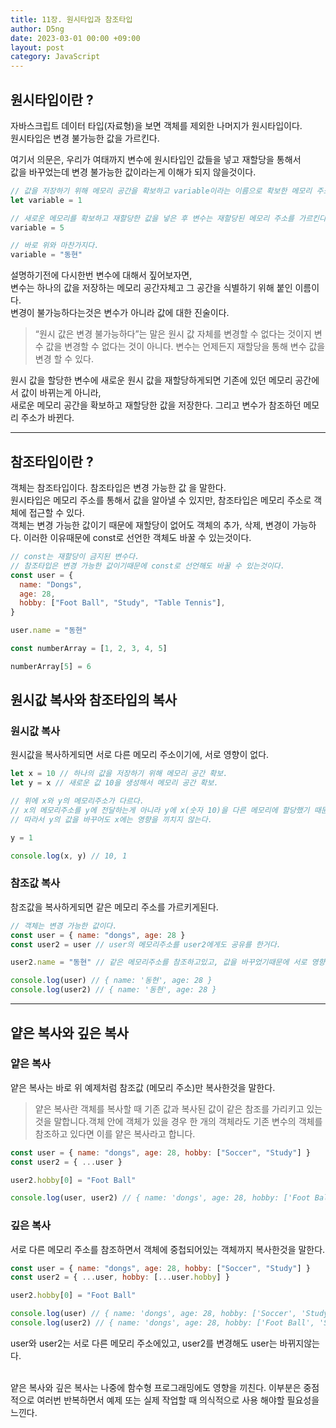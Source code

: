 ```yaml
---
title: 11장. 원시타입과 참조타입
author: D5ng
date: 2023-03-01 00:00 +09:00
layout: post
category: JavaScript
---
```


<!-- <span class="bg_strong"></span> -->

## 원시타입이란 ?

자바스크립트 데이터 타입(자료형)을 보면 객체를 제외한 나머지가 원시타입이다.  
원시타입은 <span class="bg_strong">변경 불가능한 값</span>을 가르킨다.

여기서 의문은, 우리가 여태까지 변수에 원시타입인 값들을 넣고 재할당을 통해서  
값을 바꾸었는데 변경 불가능한 값이라는게 이해가 되지 않을것이다.

```js
// 값을 저장하기 위해 메모리 공간을 확보하고 variable이라는 이름으로 확보한 메모리 주소를 나타낸다
let variable = 1

// 새로운 메모리를 확보하고 재할당한 값을 넣은 후 변수는 재할당된 메모리 주소를 가르킨다.
variable = 5

// 바로 위와 마찬가지다.
variable = "동현"
```

설명하기전에 다시한번 변수에 대해서 짚어보자면,  
변수는 하나의 값을 저장하는 메모리 공간자체고 그 공간을 식별하기 위해 붙인 이름이다.  
<span class="bg_strong">변경이 불가능하다는것은 변수가 아니라 값에 대한 진술이다.</span>

> <span class="bg_strong">“원시 값은 변경 불가능하다”는 말은 원시 값 자체를 변경할 수 없다는 것이지 변수 값을 변경할 수 없다는 것이 아니다. 변수는 언제든지 재할당을 통해 변수 값을 변경 할 수 있다.</span>

원시 값을 할당한 변수에 새로운 원시 값을 재할당하게되면 기존에 있던 메모리 공간에서 값이 바뀌는게 아니라,  
<span class="bg_strong">새로운 메모리 공간을 확보하고 재할당한 값을 저장한다.</span> 그리고 <span class="bg_strong">변수가 참조하던 메모리 주소</span>가 바뀐다.

---

## 참조타입이란 ?

객체는 참조타입이다. 참조타입은 <span class="bg_strong">변경 가능한 값</span> 을 말한다.  
원시타입은 메모리 주소를 통해서 값을 알아낼 수 있지만, 참조타입은 메모리 주소로 객체에 접근할 수 있다.  
<span class="bg_strong">객체는 변경 가능한 값이기 때문에 재할당이 없어도 객체의 추가, 삭제, 변경이 가능하다.</span>
이러한 이유때문에 const로 선언한 객체도 바꿀 수 있는것이다.

```js
// const는 재할당이 금지된 변수다.
// 참조타입은 변경 가능한 값이기때문에 const로 선언해도 바꿀 수 있는것이다.
const user = {
  name: "Dongs",
  age: 28,
  hobby: ["Foot Ball", "Study", "Table Tennis"],
}

user.name = "동현"

const numberArray = [1, 2, 3, 4, 5]

numberArray[5] = 6
```

## 원시값 복사와 참조타입의 복사

### 원시값 복사

원시값을 복사하게되면 서로 다른 메모리 주소이기에, 서로 영향이 없다.

```js
let x = 10 // 하나의 값을 저장하기 위해 메모리 공간 확보.
let y = x // 새로운 값 10을 생성해서 메모리 공간 확보.

// 위에 x와 y의 메모리주소가 다르다.
// x의 메모리주소를 y에 전달하는게 아니라 y에 x(숫자 10)을 다른 메모리에 할당했기 때문이다.
// 따라서 y의 값을 바꾸어도 x에는 영향을 끼치지 않는다.

y = 1

console.log(x, y) // 10, 1
```

### 참조값 복사

참조값을 복사하게되면 같은 메모리 주소를 가르키게된다.

```js
// 객체는 변경 가능한 값이다.
const user = { name: "dongs", age: 28 }
const user2 = user // user의 메모리주소를 user2에게도 공유를 한거다.

user2.name = "동현" // 같은 메모리주소를 참조하고있고, 값을 바꾸었기때문에 서로 영향이간다.

console.log(user) // { name: '동현', age: 28 }
console.log(user2) // { name: '동현', age: 28 }
```

---

## 얕은 복사와 깊은 복사

### 얕은 복사

얕은 복사는 바로 위 예제처럼 참조값 (메모리 주소)만 복사한것을 말한다.

> 얕은 복사란 객체를 복사할 때 기존 값과 복사된 값이 같은 참조를 가리키고 있는 것을 말합니다.객체 안에 객체가 있을 경우 한 개의 객체라도 기존 변수의 객체를 참조하고 있다면 이를 얕은 복사라고 합니다.

```js
const user = { name: "dongs", age: 28, hobby: ["Soccer", "Study"] }
const user2 = { ...user }

user2.hobby[0] = "Foot Ball"

console.log(user, user2) // { name: 'dongs', age: 28, hobby: ['Foot Ball', 'Study'] }
```

### 깊은 복사

서로 다른 메모리 주소를 참조하면서 객체에 중첩되어있는 객체까지 복사한것을 말한다.

```js
const user = { name: "dongs", age: 28, hobby: ["Soccer", "Study"] }
const user2 = { ...user, hobby: [...user.hobby] }

user2.hobby[0] = "Foot Ball"

console.log(user) // { name: 'dongs', age: 28, hobby: ['Soccer', 'Study'] }
console.log(user2) // { name: 'dongs', age: 28, hobby: ['Foot Ball', 'Study'] }
```

user와 user2는 서로 다른 메모리 주소에있고, user2를 변경해도 user는 바뀌지않는다.

<br />
얕은 복사와 깊은 복사는 나중에 함수형 프로그래밍에도 영향을 끼친다.  
이부분은 중점적으로 여러번 반복하면서 예제 또는 실제 작업할 때 의식적으로 사용 해야할 필요성을 느낀다.
